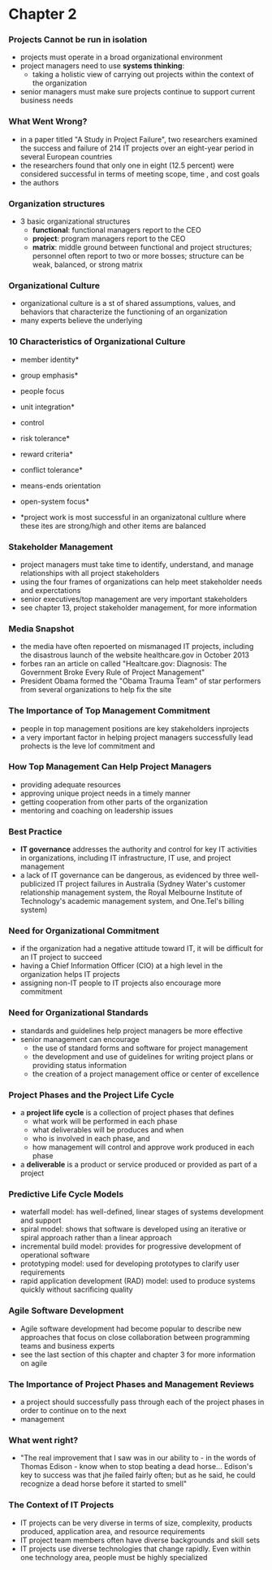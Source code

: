 # Chapter 2

### Projects Cannot be run in isolation
- projects must operate in a broad organizational environment
- project managers need to use **systems thinking**:
    - taking a holistic view of carrying out projects within the context of the organization
- senior managers must make sure projects continue to support current business needs

### What Went Wrong?
- in a paper titled "A Study in Project Failure", two researchers examined the success and failure of 214 IT projects over an eight-year period in several European countries
- the researchers found that only one in eight (12.5 percent) were considered successful in terms of meeting scope, time , and cost goals
- the authors 

### Organization structures
- 3 basic organizational structures
    - **functional**: functional managers report to the CEO
    - **project**: program managers report to the CEO
    - **matrix**: middle ground between functional and project structures; personnel often report to two or more bosses; structure can be weak, balanced, or strong matrix

### Organizational Culture
- organizational culture is a st of shared assumptions, values, and behaviors that characterize the functioning of an organization
- many experts believe the underlying

### 10 Characteristics of Organizational Culture
- member identity*
- group emphasis*
- people focus
- unit integration*
- control
- risk tolerance*
- reward criteria*
- conflict tolerance*
- means-ends orientation
- open-system focus*

- *project work is most successful in an organizatonal cultlure where these ites are strong/high and other items are balanced

### Stakeholder Management
- project managers must take time to identify, understand, and manage relationships with all project stakeholders
- using the four frames of organizations can help meet stakeholder needs and experctations
- senior executives/top management are very important stakeholders
- see chapter 13, project stakeholder management, for more information

### Media Snapshot
- the media have often repoerted on mismanaged IT projects, including the disastrous launch of the website healthcare.gov in October 2013
- forbes ran an article on called "Healtcare.gov: Diagnosis: The Government Broke Every Rule of Project Management"
- President Obama formed the "Obama Trauma Team" of star performers  from several organizations to help fix the site

### The Importance of Top Management Commitment
- people in top management positions are key stakeholders inprojects
- a very important factor in helping project managers successfully lead prohects is the leve lof commitment and 

### How Top Management Can Help Project Managers
- providing adequate resources
- approving unique project needs in a timely manner
- getting cooperation from other parts of the organization
- mentoring and coaching on leadership issues

### Best Practice
- **IT governance** addresses the authority and control for key IT activities in organizations, including IT infrastructure, IT use, and project management
- a lack of IT governance can be dangerous, as evidenced by three well-publicized IT project failures in Australia (Sydney Water's customer relationship management system, the Royal Melbourne Institute of Technology's academic management system, and One.Tel's billing system)

### Need for Organizational Commitment
- if the organization had a negative attitude toward IT, it will be difficult for an IT project to succeed
- having a Chief Information Officer (CIO) at a high level in the organization helps IT projects
- assigning non-IT people to IT projects also encourage more commitment

### Need for Organizational Standards
- standards and guidelines help project managers be more effective
- senior management can encourage
    - the use of standard forms and software for project management
    - the development and use of guidelines for writing project plans or providing status information
    - the creation of a project management office or center of excellence

### Project Phases and the Project Life Cycle
- a **project life cycle** is a collection of project phases that defines
    - what work will be performed in each phase
    - what deliverables will be produces and when
    - who is involved in each phase, and
    - how management will control and approve work produced in each phase
- a **deliverable** is a product or service produced or provided as part of a project

### Predictive Life Cycle Models
- waterfall model: has well-defined, linear stages of systems development and support
- spiral model: shows that software is developed using an iterative or spiral approach rather than a linear approach
- incremental build model: provides for progressive development of operational software
- prototyping model: used for developing prototypes to clarify user requirements
- rapid application development (RAD) model: used to produce systems quickly without sacrificing quality

### Agile Software Development
- Agile software development had become popular to describe new approaches that focus on close collaboration between programming teams and business experts
- see the last section of this chapter and chapter 3 for more information on agile

### The Importance of Project Phases and Management Reviews
- a project should successfully pass through each of the project phases in order to continue on to the next
- management 

### What went right?
- "The real improvement that I saw was in our ability to - in the words of Thomas Edison - know when to stop beating a dead horse... Edison's key to success was that jhe failed fairly often; but as he said, he could recognize a dead horse before it started to smell"

### The Context of IT Projects
- IT projects can be very diverse in terms of size, complexity, products produced, application area, and resource requirements
- IT project team members often have diverse backgrounds and skill sets
- IT projects use diverse technologies that change rapidly. Even within one technology area, people must be highly specialized

